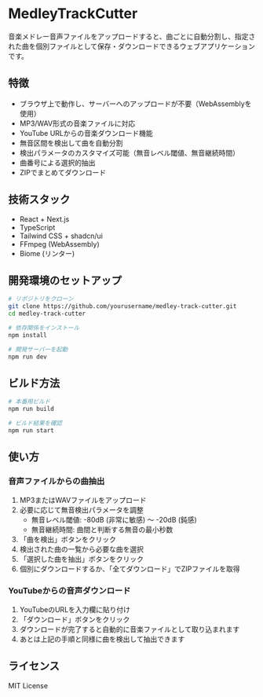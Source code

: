 # MedleyTrackCutter

音楽メドレー音声ファイルをアップロードすると、曲ごとに自動分割し、指定された曲を個別ファイルとして保存・ダウンロードできるウェブアプリケーションです。

## 特徴

- ブラウザ上で動作し、サーバーへのアップロードが不要（WebAssemblyを使用）
- MP3/WAV形式の音楽ファイルに対応
- YouTube URLからの音楽ダウンロード機能
- 無音区間を検出して曲を自動分割
- 検出パラメータのカスタマイズ可能（無音レベル閾値、無音継続時間）
- 曲番号による選択的抽出
- ZIPでまとめてダウンロード

## 技術スタック

- React + Next.js
- TypeScript
- Tailwind CSS + shadcn/ui
- FFmpeg (WebAssembly)
- Biome (リンター)

## 開発環境のセットアップ

```bash
# リポジトリをクローン
git clone https://github.com/yourusername/medley-track-cutter.git
cd medley-track-cutter

# 依存関係をインストール
npm install

# 開発サーバーを起動
npm run dev
```

## ビルド方法

```bash
# 本番用ビルド
npm run build

# ビルド結果を確認
npm run start
```

## 使い方

### 音声ファイルからの曲抽出

1. MP3またはWAVファイルをアップロード
2. 必要に応じて無音検出パラメータを調整
   - 無音レベル閾値: -80dB (非常に敏感) 〜 -20dB (鈍感)
   - 無音継続時間: 曲間と判断する無音の最小秒数
3. 「曲を検出」ボタンをクリック
4. 検出された曲の一覧から必要な曲を選択
5. 「選択した曲を抽出」ボタンをクリック
6. 個別にダウンロードするか、「全てダウンロード」でZIPファイルを取得

### YouTubeからの音声ダウンロード

1. YouTubeのURLを入力欄に貼り付け
2. 「ダウンロード」ボタンをクリック
3. ダウンロードが完了すると自動的に音楽ファイルとして取り込まれます
4. あとは上記の手順と同様に曲を検出して抽出できます

## ライセンス

MIT License
